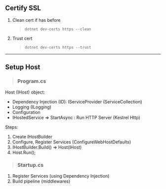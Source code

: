 ## Certify SSL

1. Clean cert if has before

   > `dotnet dev-certs https --clean`

2. Trust cert
   > `dotnet dev-certs https --trust`

---

## Setup Host

> ### Program.cs

Host (IHost) object:

- Dependency Injection (ID): IServiceProvider (ServiceCollection)
- Logging (ILogging)
- Configuration
- IHostedService => StartAsync : Run HTTP Server (Kestrel Http)

Steps:

1.  Create IHostBuilder
2.  Configure, Register Services (ConfigureWebHostDefaults)
3.  IHostBuilder.Build() => Host(IHost)
4.  Host.Run();

> ### Startup.cs

1. Register Services (using Dependency Injection)
2. Build pipeline (middlewares)

